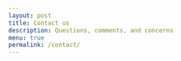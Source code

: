 ```yaml
---
layout: post
title: Contact us
description: Questions, comments, and concerns
menu: true
permalink: /contact/
---
```



